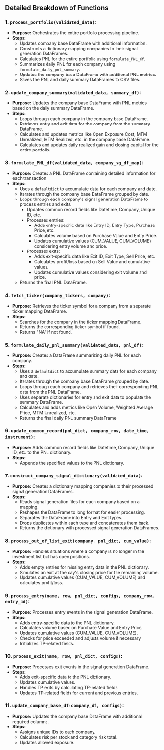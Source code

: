 ## Detailed Breakdown of Functions

### 1. **`process_portfolio(validated_data)`:**

- **Purpose:** Orchestrates the entire portfolio processing pipeline.
- **Steps:**
  - Updates company base DataFrame with additional information.
  - Constructs a dictionary mapping companies to their signal generation DataFrames.
  - Calculates PNL for the entire portfolio using `formulate_PNL_df`.
  - Summarizes daily PNL for each company using `formulate_daily_pnl_summary`.
  - Updates the company base DataFrame with additional PNL metrics.
  - Saves the PNL and daily summary DataFrames to CSV files.

### 2. **`update_company_summary(validated_data, summary_df)`:**

- **Purpose:** Updates the company base DataFrame with PNL metrics based on the daily summary DataFrame.
- **Steps:**
  - Loops through each company in the company base DataFrame.
  - Retrieves entry and exit data for the company from the summary DataFrame.
  - Calculates and updates metrics like Open Exposure Cost, MTM Unrealized, MTM Realized, etc. in the company base DataFrame.
  - Calculates and updates daily realized gain and closing capital for the entire portfolio.

### 3. **`formulate_PNL_df(validated_data, company_sg_df_map)`:**

- **Purpose:** Creates a PNL DataFrame containing detailed information for each transaction.
- **Steps:**
  - Uses a `defaultdict` to accumulate data for each company and date.
  - Iterates through the company base DataFrame grouped by date.
  - Loops through each company's signal generation DataFrame to process entries and exits.
    - Updates common record fields like Datetime, Company, Unique ID, etc.
    - Processes entries:
      - Adds entry-specific data like Entry ID, Entry Type, Purchase Price, etc.
      - Calculates volume based on Purchase Value and Entry Price.
      - Updates cumulative values (CUM_VALUE, CUM_VOLUME) considering entry volume and price.
    - Processes exits:
      - Adds exit-specific data like Exit ID, Exit Type, Sell Price, etc.
      - Calculates profit/loss based on Sell Value and cumulative values.
      - Updates cumulative values considering exit volume and price.
  - Returns the final PNL DataFrame.

### 4. **`fetch_ticker(company_tickers, company)`:**

- **Purpose:** Retrieves the ticker symbol for a company from a separate ticker mapping DataFrame.
- **Steps:**
  - Searches for the company in the ticker mapping DataFrame.
  - Returns the corresponding ticker symbol if found.
  - Returns "NA" if not found.

### 5. **`formulate_daily_pnl_summary(validated_data, pnl_df)`:**

- **Purpose:** Creates a DataFrame summarizing daily PNL for each company.
- **Steps:**
  - Uses a `defaultdict` to accumulate summary data for each company and date.
  - Iterates through the company base DataFrame grouped by date.
  - Loops through each company and retrieves their corresponding PNL data from the PNL DataFrame.
  - Uses separate dictionaries for entry and exit data to populate the summary DataFrame.
  - Calculates and adds metrics like Open Volume, Weighted Average Price, MTM Unrealized, etc.
  - Returns the final daily PNL summary DataFrame.

### 6. **`update_common_record(pnl_dict, company_row, date_time, instrument)`:**

- **Purpose:** Adds common record fields like Datetime, Company, Unique ID, etc. to the PNL dictionary.
- **Steps:**
  - Appends the specified values to the PNL dictionary.

### 7. **`construct_company_signal_dictionary(validated_data)`:**

- **Purpose:** Creates a dictionary mapping companies to their processed signal generation DataFrames.
- **Steps:**
  - Reads signal generation files for each company based on a mapping.
  - Reshapes the DataFrame to long format for easier processing.
  - Separates the DataFrame into Entry and Exit types.
  - Drops duplicates within each type and concatenates them back.
  - Returns the dictionary with processed signal generation DataFrames.

### 8. **`process_out_of_list_exit(company, pnl_dict, cum_value)`:**

- **Purpose:** Handles situations where a company is no longer in the investment list but has open positions.
- **Steps:**
  - Adds empty entries for missing entry data in the PNL dictionary.
  - Simulates an exit at the day's closing price for the remaining volume.
  - Updates cumulative values (CUM_VALUE, CUM_VOLUME) and calculates profit/loss.

### 9. **`process_entry(name, row, pnl_dict, configs, company_row, entry_id)`:**

- **Purpose:** Processes entry events in the signal generation DataFrame.
- **Steps:**
  - Adds entry-specific data to the PNL dictionary.
  - Calculates volume based on Purchase Value and Entry Price.
  - Updates cumulative values (CUM_VALUE, CUM_VOLUME).
  - Checks for price exceeded and adjusts volume if necessary.
  - Initializes TP-related fields.

### 10. **`process_exit(name, row, pnl_dict, configs)`:**

- **Purpose:** Processes exit events in the signal generation DataFrame.
- **Steps:**
  - Adds exit-specific data to the PNL dictionary.
  - Updates cumulative values.
  - Handles TP exits by calculating TP-related fields.
  - Updates TP-related fields for current and previous entries.

### 11. **`update_company_base_df(company_df, configs)`:**

- **Purpose:** Updates the company base DataFrame with additional required columns.
- **Steps:**
  - Assigns unique IDs to each company.
  - Calculates risk per stock and category risk total.
  - Updates allowed exposure.
